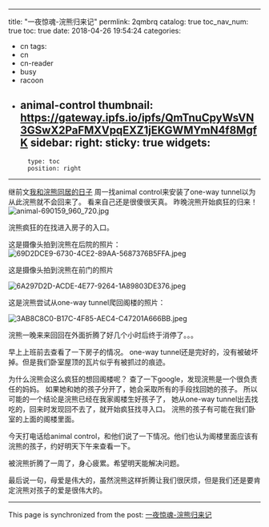 
---
title: "一夜惊魂-浣熊归来记"
permlink: 2qmbrq
catalog: true
toc_nav_num: true
toc: true
date: 2018-04-26 19:54:24
categories:
- cn
tags:
- cn
- cn-reader
- busy
- racoon
- animal-control
thumbnail: https://gateway.ipfs.io/ipfs/QmTnuCpyWsVN3GSwX2PaFMXVpqEXZ1jEKGWMYmN4f8MgfK
sidebar:
    right:
        sticky: true
widgets:
    -
        type: toc
        position: right
---


继前文[我和浣熊同居的日子](https://steemit.com/@ericet/7mnwxd)
周一找animal control来安装了one-way tunnel以为从此浣熊就不会回来了。
看来自己还是很傻很天真。
昨晚浣熊开始疯狂的归来！
![animal-690159_960_720.jpg](https://gateway.ipfs.io/ipfs/QmTnuCpyWsVN3GSwX2PaFMXVpqEXZ1jEKGWMYmN4f8MgfK)

浣熊疯狂的在找进入房子的入口。

这是摄像头拍到浣熊在后院的照片：
![69D2DCE9-6730-4CE2-89AA-5687376B5FFA.jpeg](https://gateway.ipfs.io/ipfs/QmX4VtJgveoxhThfUxcnMCwATrSB1cqpaUkZqsUubZAxfK)

这是摄像头拍到浣熊在前门的照片

![6A297D2D-ACDE-4E77-9264-1A89803DE376.jpeg](https://gateway.ipfs.io/ipfs/QmT6PKVaNo2TQ1ziSbnVa742uQVzjjDaFC9dQhEyuPdFQa)

这是浣熊尝试从one-way tunnel爬回阁楼的照片：

![3AB8C8C0-B17C-4F85-AEC4-C47201A666BB.jpeg](https://gateway.ipfs.io/ipfs/QmYSBuB5ZDUnM5tVzErWK1JtSj5RFLhbpfxkZyNnzN9PoU)

浣熊一晚来来回回在外面折腾了好几个小时后终于消停了。。。

早上上班前去查看了一下房子的情况。
one-way tunnel还是完好的，没有被破坏掉。但是我们卧室屋顶的瓦片似乎有被抓过的痕迹。

为什么浣熊会这么疯狂的想回阁楼呢？
查了一下google，发现浣熊是一个很负责任的妈妈。
如果她和她的孩子分开了，她会采取所有的手段找回她的孩子。
所以可能的一个结论是浣熊已经在我家阁楼生好孩子了，
她从one-way tunnel出去找吃的，回来时发现回不去了，就开始疯狂找寻入口。
浣熊的孩子有可能在我们卧室的上面的阁楼里面。

今天打电话给animal control，和他们说了一下情况。他们也认为阁楼里面应该有浣熊的孩子，约好明天下午来查看一下。

被浣熊折腾了一周了，身心疲累。希望明天能解决问题。

最后说一句，母爱是伟大的，虽然浣熊这样折腾让我们很厌烦，但是我们还是要肯定浣熊对孩子的爱是很伟大的。



- - -

This page is synchronized from the post: [一夜惊魂-浣熊归来记](https://steemit.com/@ericet/2qmbrq)
